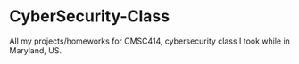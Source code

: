 # CyberSecurity-Class
All my projects/homeworks for CMSC414, cybersecurity class I took while in Maryland, US.
